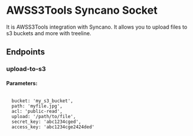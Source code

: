 # AWSS3Tools Syncano Socket

It is AWSS3Tools integration with Syncano. It allows you to upload files to s3 buckets and more with treeline.

## Endpoints

### upload-to-s3

#### Parameters:
```

  bucket: 'my_s3_bucket',
  path: 'myfile.jpg',
  acl: 'public-read',
  upload: '/path/to/file',
  secret_key: 'abc1234cged',
  access_key: 'abc1234cge2424ded'
```

